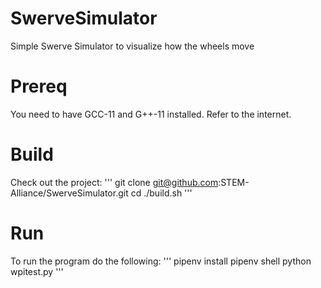# SwerveSimulator
Simple Swerve Simulator to visualize how the wheels move

# Prereq

You need to have GCC-11 and G++-11 installed. Refer to the internet.

# Build

Check out the project:
'''
git clone git@github.com:STEM-Alliance/SwerveSimulator.git
cd <check out directory>
./build.sh
'''

# Run

To run the program do the following:
'''
pipenv install
pipenv shell
python wpitest.py
'''

